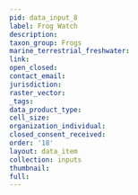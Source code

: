 ```yaml
---
pid: data_input_8
label: Frog Watch
description: 
taxon_group: Frogs
marine_terrestrial_freshwater: 
link: 
open_closed: 
contact_email: 
jurisdiction: 
raster_vector: 
_tags: 
data_product_type: 
cell_size: 
organization_individual: 
closed_consent_received: 
order: '18'
layout: data_item
collection: inputs
thumbnail: 
full: 
---
```

